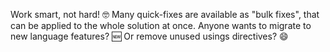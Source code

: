 Work smart, not hard! 🤓 Many quick-fixes are available as "bulk fixes", that can be applied to the whole solution at once. Anyone wants to migrate to new language features? 🆕 Or remove unused usings directives? 😄
